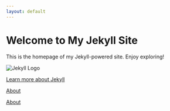 ```yaml
---
layout: default
---
```

# Welcome to My Jekyll Site

This is the homepage of my Jekyll-powered site. Enjoy exploring!

![Jekyll Logo](/path/to/jekyll-logo.png)

[Learn more about Jekyll](https://jekyllrb.com/)

[About](/about/)

<a href="/about/">About</a>

